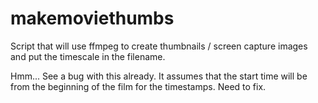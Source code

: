 # makemoviethumbs
Script that will use ffmpeg to create thumbnails / screen capture images and put the timescale in the filename.

Hmm...  See a bug with this already.  It assumes that the start time will be from the beginning of the film for the timestamps.  Need to fix.
